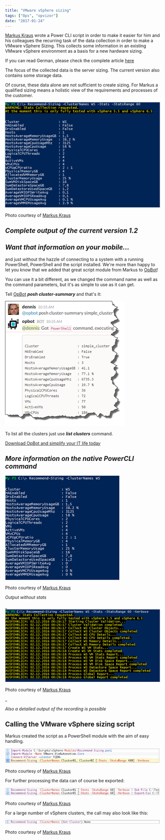 ```yaml
---
title: "VMware vSphere sizing"
tags: ["Ops", "opvizor"]
date: "2017-01-24"
---
```


[Markus Kraus](https://twitter.com/vMarkus_K) wrote a Power CLI script in order to make it easier for him and his colleagues the recurring task of the data collection in order to make a VMware vSphere Sizing. This collects some information in an existing VMware vSphere environment as a basis for a new hardware sizing.

If you can read German, please check the complete article [here](http://mycloudrevolution.com/2016/12/05/script-vmware-vsphere-sizing/)

The focus of the collected data is the server sizing. The current version also contains some storage data.

Of course, these data alone are not sufficient to create sizing. For Markus a qualified sizing means a holistic view of the requirements and processes of the customer.

![vSphere sizing](/images/blog/1_Recommend-Sizing_v1.2.png)

Photo courtesy of [Markus Kraus](http://mycloudrevolution.com/2016/12/05/script-vmware-vsphere-sizing/)

## _Complete output of the current version 1.2_

## _Want that information on your mobile..._

and just without the hazzle of connecting to a system with a running PowerShell, PowerShell and the script installed. We're more than happy to let you know that we added that great script module from Markus to [OpBot](http://try.opvizor.com/opbot)!

You can use it a bit different, as we changed the command name as well as the command parameters, but it's as simple to use as it can get.

Tell [OpBot](http://try.opvizor.com/opbot) _**posh cluster-summary <clustername>**_ and that's it:

_![posh vsphere sizing](/images/blog/cluster-summary.png)_

To list all the clusters just use _**list clusters**_ command.

[Download OpBot and simplify your IT life today](http://try.opvizor.com/opbot)

## _More information on the native PowerCLI command_

![vSphere sizing](/images/blog/2_Recommend-Sizing_noStats_v1.2.png)

Photo courtesy of [Markus Kraus](http://mycloudrevolution.com/2016/12/05/script-vmware-vsphere-sizing/)

_Output without stats_

_![vSphere sizing](/images/blog/3_Recommend-Sizing_Debug_v1.2.png)

Photo courtesy of [Markus Kraus](http://mycloudrevolution.com/2016/12/05/script-vmware-vsphere-sizing/)



_

_Also a detailed output of the recording is possible_

## Calling the VMware vSphere sizing script

Markus created the script as a PowerShell module with the aim of easy handling.

![vSphere sizing](/images/blog/4_.png)

Photo courtesy of [Markus Kraus](http://mycloudrevolution.com/2016/12/05/script-vmware-vsphere-sizing/)

For further processing the data can of course be exported:

![vSphere sizing](/images/blog/5_.png)

Photo courtesy of [Markus Kraus](http://mycloudrevolution.com/2016/12/05/script-vmware-vsphere-sizing/)

For a large number of vSphere clusters, the call may also look like this:

![vSphere sizing](/images/blog/6_.png)

Photo courtesy of [Markus Kraus](http://mycloudrevolution.com/2016/12/05/script-vmware-vsphere-sizing/)
